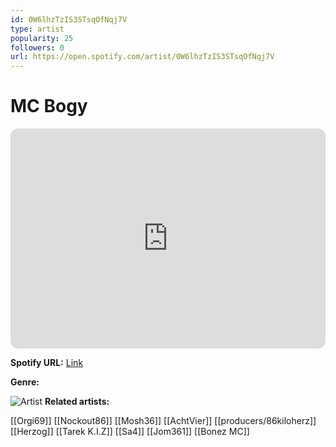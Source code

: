 ```yaml
---
id: 0W6lhzTzIS3STsqOfNqj7V
type: artist
popularity: 25
followers: 0
url: https://open.spotify.com/artist/0W6lhzTzIS3STsqOfNqj7V
---
```

# MC Bogy

<iframe style="border-radius:12px" src="https://open.spotify.com/embed/artist/0W6lhzTzIS3STsqOfNqj7V" width="100%" height="352" frameBorder="0" allowfullscreen="" allow="autoplay; clipboard-write; encrypted-media; fullscreen; picture-in-picture" loading="lazy"></iframe>

**Spotify URL:** [Link](https://open.spotify.com/artist/0W6lhzTzIS3STsqOfNqj7V)

**Genre:** 

![Artist]()
**Related artists:**

[[Orgi69]]
[[Nockout86]]
[[Mosh36]]
[[AchtVier]]
[[producers/86kiloherz]]
[[Herzog]]
[[Tarek K.I.Z]]
[[Sa4]]
[[Jom361]]
[[Bonez MC]]
